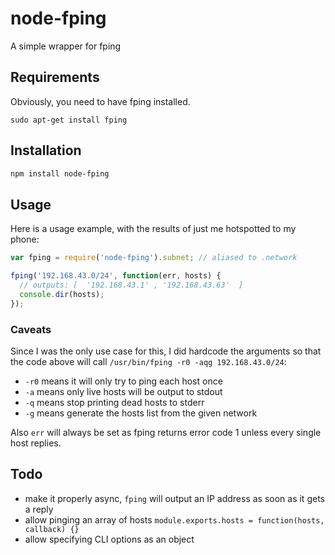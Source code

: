 # node-fping

A simple wrapper for fping

## Requirements

Obviously, you need to have fping installed.

```
sudo apt-get install fping
```

## Installation

```sh
npm install node-fping
```

## Usage

Here is a usage example, with the results of just me hotspotted to my phone:

```js
var fping = require('node-fping').subnet; // aliased to .network

fping('192.168.43.0/24', function(err, hosts) {
  // outputs: [  '192.168.43.1' , '192.168.43.63'  ]
  console.dir(hosts);
});
```

### Caveats

Since I was the only use case for this, I did hardcode the arguments so that the code above will call `/usr/bin/fping -r0 -aqg 192.168.43.0/24`:

* `-r0` means it will only try to ping each host once
* `-a` means only live hosts will be output to stdout
* `-q` means stop printing dead hosts to stderr
* `-g` means generate the hosts list from the given network

Also `err` will always be set as fping returns error code 1 unless every single host replies.

## Todo

* make it properly async, `fping` will output an IP address as soon as it gets a reply
* allow pinging an array of hosts `module.exports.hosts = function(hosts, callback) {}`
* allow specifying CLI options as an object
